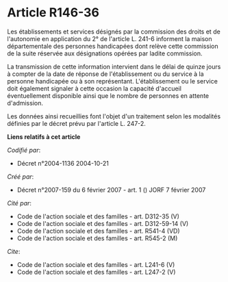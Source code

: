 # Article R146-36

Les établissements et services désignés par la commission des droits et de l'autonomie en application du 2° de l'article L.
241-6 informent la maison départementale des personnes handicapées dont relève cette commission de la suite réservée aux
désignations opérées par ladite commission.

La transmission de cette information intervient dans le délai de quinze jours à compter de la date de réponse de
l'établissement ou du service à la personne handicapée ou à son représentant. L'établissement ou le service doit également
signaler à cette occasion la capacité d'accueil éventuellement disponible ainsi que le nombre de personnes en attente
d'admission.

Les données ainsi recueillies font l'objet d'un traitement selon les modalités définies par le décret prévu par l'article L.
247-2.

**Liens relatifs à cet article**

_Codifié par_:

  - Décret n°2004-1136 2004-10-21

_Créé par_:

  - Décret n°2007-159 du 6 février 2007 - art. 1 () JORF 7 février 2007

_Cité par_:

  - Code de l'action sociale et des familles - art. D312-35 (V)
  - Code de l'action sociale et des familles - art. D312-59-14 (V)
  - Code de l'action sociale et des familles - art. R541-4 (VD)
  - Code de l'action sociale et des familles - art. R545-2 (M)

_Cite_:

  - Code de l'action sociale et des familles - art. L241-6 (V)
  - Code de l'action sociale et des familles - art. L247-2 (V)

